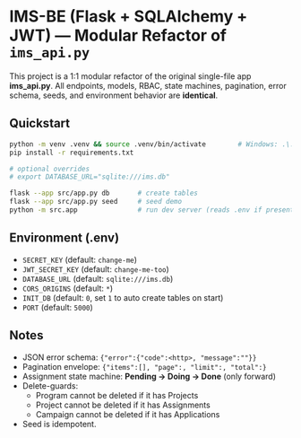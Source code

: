 # IMS-BE (Flask + SQLAlchemy + JWT) — Modular Refactor of `ims_api.py`

This project is a 1:1 modular refactor of the original single-file app **ims_api.py**.
All endpoints, models, RBAC, state machines, pagination, error schema, seeds, and environment behavior are **identical**.

## Quickstart

```bash
python -m venv .venv && source .venv/bin/activate        # Windows: .\.venv\Scripts\activate
pip install -r requirements.txt

# optional overrides
# export DATABASE_URL="sqlite:///ims.db"

flask --app src/app.py db       # create tables
flask --app src/app.py seed     # seed demo
python -m src.app               # run dev server (reads .env if present)
```

## Environment (.env)
- `SECRET_KEY` (default: `change-me`)
- `JWT_SECRET_KEY` (default: `change-me-too`)
- `DATABASE_URL` (default: `sqlite:///ims.db`)
- `CORS_ORIGINS` (default: `*`)
- `INIT_DB` (default: `0`, set `1` to auto create tables on start)
- `PORT` (default: `5000`)

## Notes
- JSON error schema: `{"error":{"code":<http>, "message":""}}`
- Pagination envelope: `{"items":[], "page":, "limit":, "total":}`
- Assignment state machine: **Pending → Doing → Done** (only forward)
- Delete-guards:
  - Program cannot be deleted if it has Projects
  - Project cannot be deleted if it has Assignments
  - Campaign cannot be deleted if it has Applications
- Seed is idempotent.
